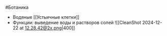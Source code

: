 #Ботаника 
- Водяные [[Устьичные клетки]]
- Функции: выведение воды и растворов солей 
![[CleanShot 2024-12-22 at 12.28.42@2x.png|400]]